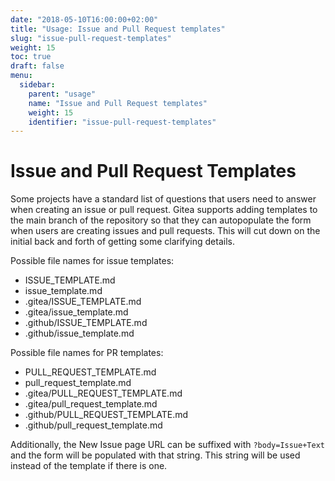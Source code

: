 ```yaml
---
date: "2018-05-10T16:00:00+02:00"
title: "Usage: Issue and Pull Request templates"
slug: "issue-pull-request-templates"
weight: 15
toc: true
draft: false
menu:
  sidebar:
    parent: "usage"
    name: "Issue and Pull Request templates"
    weight: 15
    identifier: "issue-pull-request-templates"
---
```


# Issue and Pull Request Templates

Some projects have a standard list of questions that users need to answer
when creating an issue or pull request. Gitea supports adding templates to the
main branch of the repository so that they can autopopulate the form when users are 
creating issues and pull requests. This will cut down on the initial back and forth
of getting some clarifying details.

Possible file names for issue templates:

* ISSUE_TEMPLATE.md
* issue_template.md
* .gitea/ISSUE_TEMPLATE.md
* .gitea/issue_template.md
* .github/ISSUE_TEMPLATE.md
* .github/issue_template.md


Possible file names for PR templates:

* PULL_REQUEST_TEMPLATE.md
* pull_request_template.md
* .gitea/PULL_REQUEST_TEMPLATE.md
* .gitea/pull_request_template.md
* .github/PULL_REQUEST_TEMPLATE.md
* .github/pull_request_template.md


Additionally, the New Issue page URL can be suffixed with `?body=Issue+Text` and the form will be populated with that string. This string will be used instead of the template if there is one.

